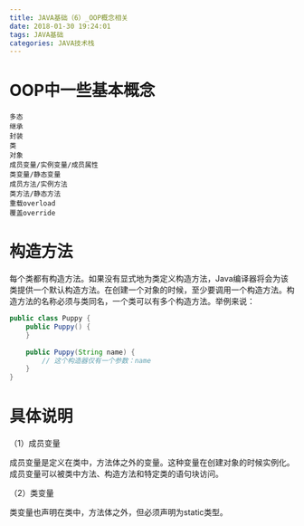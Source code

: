 ```yaml
---
title: JAVA基础（6）_OOP概念相关
date: 2018-01-30 19:24:01
tags: JAVA基础
categories: JAVA技术栈
---
```


# OOP中一些基本概念

```
多态
继承
封装
类
对象
成员变量/实例变量/成员属性
类变量/静态变量
成员方法/实例方法
类方法/静态方法
重载overload
覆盖override
```

# 构造方法

每个类都有构造方法。如果没有显式地为类定义构造方法，Java编译器将会为该类提供一个默认构造方法。在创建一个对象的时候，至少要调用一个构造方法。构造方法的名称必须与类同名，一个类可以有多个构造方法。举例来说：

```java
public class Puppy {
    public Puppy() {
    }
	
    public Puppy(String name) {
        // 这个构造器仅有一个参数：name
    }
}
```

# 具体说明

（1）成员变量

成员变量是定义在类中，方法体之外的变量。这种变量在创建对象的时候实例化。成员变量可以被类中方法、构造方法和特定类的语句块访问。

（2）类变量

类变量也声明在类中，方法体之外，但必须声明为static类型。

